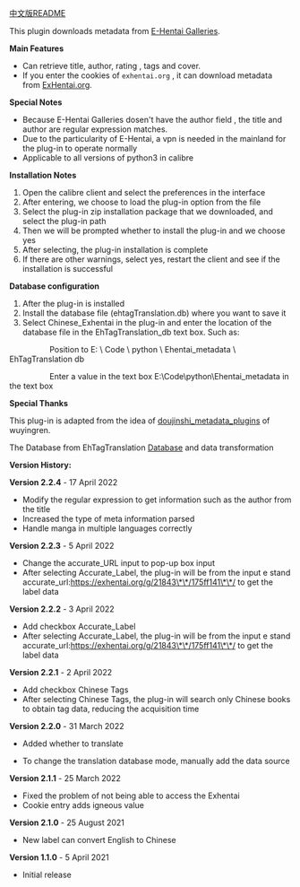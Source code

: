 [中文版README](README_cn.md)

This plugin downloads metadata from [E-Hentai Galleries](https://e-hentai.org/).

**Main Features**

- Can retrieve title, author, rating , tags and cover.
- If you enter the cookies of `exhentai.org` , it can download metadata from [ExHentai.org](https://exhentai.org/).

**Special Notes**

- Because E-Hentai Galleries dosen't have the author field , the title and author are regular expression matches. 
- Due to the particularity of E-Hentai, a vpn is needed in the mainland for the plug-in to operate normally
- Applicable to all versions of python3 in calibre

**Installation Notes**

1. Open the calibre client and select the preferences in the interface
2. After entering, we choose to load the plug-in option from the file
3. Select the plug-in zip installation package that we downloaded, and select the plug-in path
4. Then we will be prompted whether to install the plug-in and we choose yes
5. After selecting, the plug-in installation is complete
6. If there are other warnings, select yes, restart the client and see if the installation is successful

**Database configuration**

1. After the plug-in is installed
2. Install the database file (ehtagTranslation.db) where you want to save it
3. Select Chinese_Exhentai in the plug-in and enter the location of the database file in the EhTagTranslation_db text box. Such as:


&emsp; &emsp; &emsp; &emsp; Position to E: \ Code \ python \ Ehentai_metadata \ EhTagTranslation db

&emsp; &emsp; &emsp; &emsp; Enter a value in the text box E:\Code\python\Ehentai_metadata in the text box

**Special Thanks**

This plug-in is adapted from the idea of ​​[doujinshi_metadata_plugins](https://github.com/yingziwu/doujinshi_metadata_plugins) of wuyingren.

The Database from EhTagTranslation [Database](https://github.com/EhTagTranslation/Database) and data transformation

**Version History:**

**Version 2.2.4** - 17 April 2022

- Modify the regular expression to get information such as the author from the title
- Increased the type of meta information parsed
- Handle manga in multiple languages correctly


**Version 2.2.3** - 5 April 2022

- Change the accurate_URL input to pop-up box input
- After selecting Accurate_Label, the plug-in will be from the input e stand accurate_url:https://exhentai.org/g/21843\*\*/175ff141\*\*/ to get the label data


**Version 2.2.2** - 3 April 2022

- Add checkbox Accurate_Label
- After selecting Accurate_Label, the plug-in will be from the input e stand accurate_url:https://exhentai.org/g/21843\*\*/175ff141\*\*/ to get the label data


**Version 2.2.1** - 2 April 2022

- Add checkbox Chinese Tags
- After selecting Chinese Tags, the plug-in will search only Chinese books to obtain tag data, reducing the acquisition time


**Version 2.2.0** - 31 March 2022

- Added whether to translate

- To change the translation database mode, manually add the data source


**Version 2.1.1** - 25 March 2022

- Fixed the problem of not being able to access the Exhentai
- Cookie entry adds igneous value


**Version 2.1.0** - 25 August 2021

- New label can convert English to Chinese

**Version 1.1.0** - 5 April 2021

- Initial release


